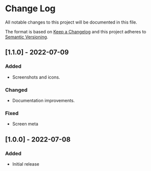 # Change Log
All notable changes to this project will be documented in this file.

The format is based on [Keep a Changelog](http://keepachangelog.com/)
and this project adheres to [Semantic Versioning](http://semver.org/).

## [1.1.0] - 2022-07-09
### Added 
 - Screenshots and icons.

### Changed
 - Documentation improvements.

### Fixed
 - Screen meta

## [1.0.0] - 2022-07-08
### Added
 - Initial release
